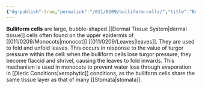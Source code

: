 ```yaml
---
{"dg-publish":true,"permalink":"/011/0209/bulliform-cells/","title":"Bulliform Cells","tags":["BIOL412"],"created":"2024-09-26T15:08:30.000-07:00","updated":"2025-01-22T00:29:18.675-08:00"}
---
```


**Bulliform cells** are large, bubble-shaped [[Dermal Tissue System\|dermal tissue]] cells often found on the upper epidermis of [[011/0209/Monocots\|monocot]] [[011/0209/Leaves\|leaves]]. They are used to fold and unfold leaves. This occurs in response to the value of turgor pressure within the cell: when the bulliform cells lose turgor pressure, they become flaccid and shrivel, causing the leaves to fold inwards. This mechanism is used in monocots to prevent water loss through evaporation in [[Xeric Conditions\|xerophytic]] conditions, as the bulliform cells share the same tissue layer as that of many [[Stomata\|stomata]].